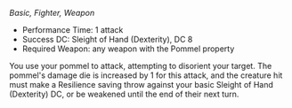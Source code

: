 _Basic, Fighter, Weapon_
 
- Performance Time: 1 attack
- Success DC: Sleight of Hand (Dexterity), DC 8
- Required Weapon: any weapon with the Pommel property
 
You use your pommel to attack, attempting to disorient your target. The pommel's damage die is increased by 1 for this attack, and the creature hit must make a Resilience saving throw against your basic Sleight of Hand (Dexterity) DC, or be weakened until the end of their next turn.
